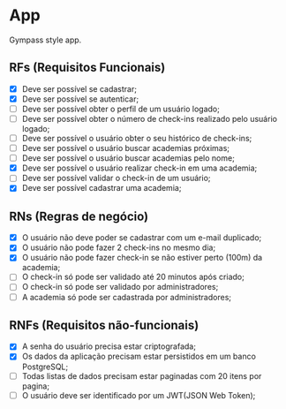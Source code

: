 # App

Gympass style app.

## RFs (Requisitos Funcionais)

- [x] Deve ser possível se cadastrar;
- [x] Deve ser possível se autenticar;
- [ ] Deve ser possível obter o perfil de um usuário logado;
- [ ] Deve ser possível obter o número de check-ins realizado pelo usuário logado;
- [ ] Deve ser possível o usuário obter o seu histórico de check-ins;
- [ ] Deve ser possível o usuário buscar academias próximas;
- [ ] Deve ser possível o usuário buscar academias pelo nome;
- [x] Deve ser possível o usuário realizar check-in em uma academia;
- [ ] Deve ser possível validar o check-in de um usuário;
- [x] Deve ser possível cadastrar uma academia;

## RNs (Regras de negócio)

- [x] O usuário não deve poder se cadastrar com um e-mail duplicado;
- [x] O usuário não pode fazer 2 check-ins no mesmo dia;
- [x] O usuário não pode fazer check-in se não estiver perto (100m) da academia;
- [ ] O check-in só pode ser validado até 20 minutos após  criado;
- [ ] O check-in só pode ser validado por administradores;
- [ ] A academia só pode ser cadastrada por administradores;

## RNFs (Requisitos não-funcionais)

- [x] A senha do usuário precisa estar criptografada;
- [x] Os dados da aplicação precisam estar persistidos em um banco  PostgreSQL;
- [ ] Todas listas de dados precisam estar paginadas  com 20 itens por pagina;
- [ ] O usuário deve ser identificado por um JWT(JSON Web Token);